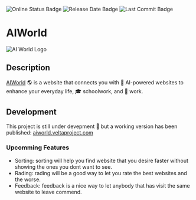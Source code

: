![Online Status Badge](https://img.shields.io/website?down_message=Offline&up_message=Online&url=https%3A%2F%2Faiworld.veltaproject.com%2F) ![Release Date Badge](https://img.shields.io/github/release-date/vspoke91/AIWorld) ![Last Commit Badge](https://img.shields.io/github/last-commit/vspoke91/AIWorld)

# AIWorld
![AI World Logo](https://aiworld.veltaproject.com/img/logos/AI-World-Large.jpg)

## Description
[AIWorld](https://aiworld.veltaproject.com/) 🌎 is a website that connects you with 🤖 AI-powered websites to enhance your everyday life, 🎓 schoolwork, and 💼 work. 

## Development
This project is still under devepment 🚧 but a working version has been published: [aiworld.veltaproject.com](https://aiworld.veltaproject.com/)
### Upcomming Features
- Sorting: sorting will help you find website that you desire faster without showing the ones you dont want to see.
- Rading: rading will be a good way to let you rate the best websites and the worse.
- Feedback: feedback is a nice way to let anybody that has visit the same website to leave commend.
